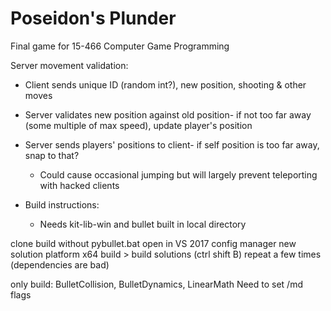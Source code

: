 # Poseidon's Plunder
Final game for 15-466 Computer Game Programming

Server movement validation:
- Client sends unique ID (random int?), new position, shooting & other moves
- Server validates new position against old position- if not too far away (some multiple of max speed), update player's position
- Server sends players' positions to client- if self position is too far away, snap to that?
	- Could cause occasional jumping but will largely prevent teleporting with hacked clients

- Build instructions:
	- Needs kit-lib-win and bullet built in local directory

clone
build without pybullet.bat
open in VS 2017
config manager
new solution platform x64
build > build solutions (ctrl shift B)
	repeat a few times (dependencies are bad)

only build: BulletCollision, BulletDynamics, LinearMath
Need to set /md flags